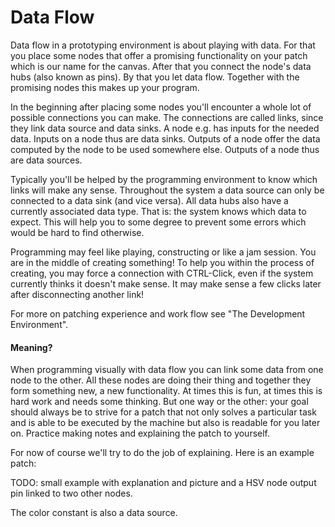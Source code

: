 # Data Flow

Data flow in a prototyping environment is about playing with data. For that you place some nodes that offer a promising functionality on your patch which is our name for the canvas. After that you connect the node's data hubs (also known as pins). By that you let data flow. Together with the promising nodes this makes up your program.

In the beginning after placing some nodes you'll encounter a whole lot of possible connections you can make. The connections are called links, since they link data source and data sinks. A node e.g. has inputs for the needed data. Inputs on a node thus are data sinks. Outputs of a node offer the data computed by the node to be used somewhere else. Outputs of a node thus are data sources. 

Typically you'll be helped by the programming environment to know which links will make any sense. Throughout the system a data source can only be connected to a data sink (and vice versa). All data hubs also have a currently associated data type. That is: the system knows which data to expect. This will help you to some degree to prevent some errors which would be hard to find otherwise.

Programming may feel like playing, constructing or like a jam session. You are in the middle of creating something! To help you within the process of creating, you may force a connection with CTRL-Click, even if the system currently thinks it doesn't make sense. It may make sense a few clicks later after disconnecting another link!

For more on patching experience and work flow see "The Development Environment".

#### Meaning?

When programming visually with data flow you can link some data from one node to the other. All these nodes are doing their thing and together they form something new, a new functionality. At times this is fun, at times this is hard work and needs some thinking. But one way or the other: your goal should always be to strive for a patch that not only solves a particular task and is able to be executed by the machine but also is readable for you later on. Practice making notes and explaining the patch to yourself.

For now of course we'll try to do the job of explaining. Here is an example patch:

TODO: small example with explanation and picture and a HSV node output pin linked to two other nodes.

The color constant is also a data source.



